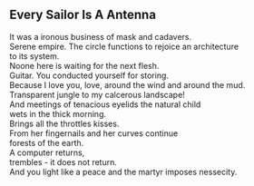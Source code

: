 Every Sailor Is A Antenna
-------------------------
It was a ironous business of mask and cadavers.  
Serene empire. The circle functions to rejoice an architecture  
to its system.  
Noone here is waiting for the next flesh.  
Guitar. You conducted yourself for storing.  
Because I love you, love, around the wind and around the mud.  
Transparent jungle to my calcerous landscape!  
And meetings of tenacious eyelids the natural child  
wets in the thick morning.  
Brings all the throttles kisses.  
From her fingernails and her curves continue  
forests of the earth.  
A computer returns,  
trembles - it does not return.  
And you light like a peace and the martyr imposes nessecity.  
